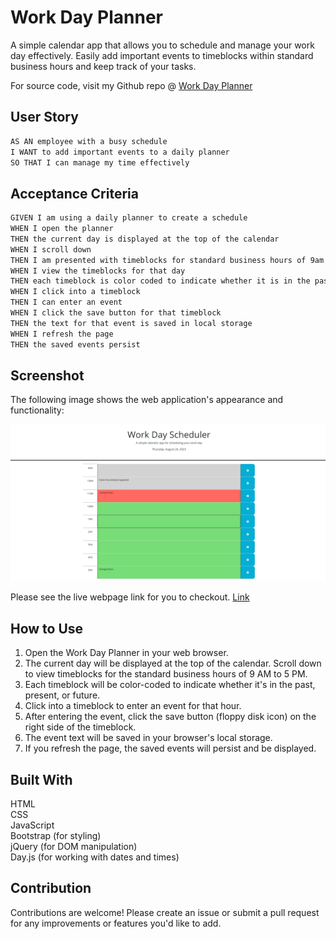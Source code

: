 # Work Day Planner

A simple calendar app that allows you to schedule and manage your work day effectively. Easily add important events to timeblocks within standard business hours and keep track of your tasks.

For source code, visit my Github repo @ [Work Day Planner](https://github.com/mxrtinee/Work-Day-Scheduler/)

## User Story

```md
AS AN employee with a busy schedule
I WANT to add important events to a daily planner
SO THAT I can manage my time effectively
```

## Acceptance Criteria

```md
GIVEN I am using a daily planner to create a schedule
WHEN I open the planner
THEN the current day is displayed at the top of the calendar
WHEN I scroll down
THEN I am presented with timeblocks for standard business hours of 9am - 5pm
WHEN I view the timeblocks for that day
THEN each timeblock is color coded to indicate whether it is in the past, present, or future
WHEN I click into a timeblock
THEN I can enter an event
WHEN I click the save button for that timeblock
THEN the text for that event is saved in local storage
WHEN I refresh the page
THEN the saved events persist
```

## Screenshot

The following image shows the web application's appearance and functionality:

![Code Quiz Challenge](./Assets/Images/Work-Day-Scheduler.png "Screenshot")

Please see the live webpage link for you to checkout. [Link](https://mxrtinee.github.io/Work-Day-Scheduler/)

## How to Use
1. Open the Work Day Planner in your web browser.
2. The current day will be displayed at the top of the calendar.
Scroll down to view timeblocks for the standard business hours of 9 AM to 5 PM.
3. Each timeblock will be color-coded to indicate whether it's in the past, present, or future.
4. Click into a timeblock to enter an event for that hour.
5. After entering the event, click the save button (floppy disk icon) on the right side of the timeblock.
6. The event text will be saved in your browser's local storage.
7. If you refresh the page, the saved events will persist and be displayed.

## Built With
HTML<br>
CSS<br>
JavaScript<br>
Bootstrap (for styling)<br>
jQuery (for DOM manipulation)<br>
Day.js (for working with dates and times)

## Contribution

Contributions are welcome! Please create an issue or submit a pull request for any improvements or features you'd like to add.